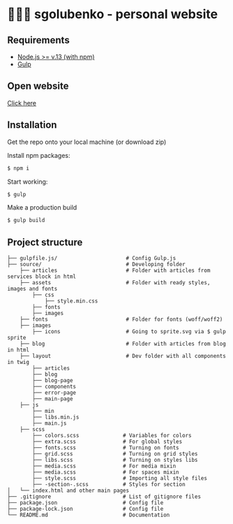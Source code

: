 # 🧑🏻‍⚖️ sgolubenko - personal website

## Requirements

* [Node.js >= v.13 (with npm)](https://nodejs.org/en/)
* [Gulp](https://www.npmjs.com/package/gulp)

## Open website

[Click here](https://sgolubenko.ru)

## Installation 

Get the repo onto your local machine (or download zip)

Install npm packages:

```bash
$ npm i
```

Start working:

```bash
$ gulp
```
Make a production build

```bash
$ gulp build
```

## Project structure
```
├── gulpfile.js/                      # Config Gulp.js
├── source/                           # Developing folder
    ├── articles                      # Folder with articles from services block in html
    ├── assets                        # Folder with ready styles, images and fonts
        ├── css
            ├── style.min.css   
        ├── fonts
        ├── images
    ├── fonts                         # Folder for fonts (woff/woff2)
    ├── images
        ├── icons                     # Going to sprite.svg via $ gulp sprite
    ├── blog                          # Folder with articles from blog in html
    ├── layout                        # Dev folder with all components in twig
        ├── articles                      
        ├── blog
        ├── blog-page
        ├── components
        ├── error-page
        ├── main-page 
    ├── js
        ├── min                      
        ├── libs.min.js
        ├── main.js
    ├── scss
        ├── colors.scss              # Variables for colors
        ├── extra.scss               # For global styles
        ├── fonts.scss               # Turning on fonts
        ├── grid.scss                # Turning on grid styles
        ├── libs.scss                # Turning on styles libs
        ├── media.scss               # For media mixin
        ├── media.scss               # For spaces mixin
        ├── style.scss               # Importing all style files
        ├── -section-.scss           # Styles for section
│   └── index.html and other main pages
├── .gitignore                       # List of gitignore files
├── package.json                     # Config file
├── package-lock.json                # Config file
└── README.md                        # Documentation
